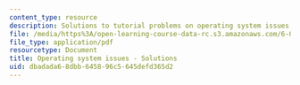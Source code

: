 ```yaml
---
content_type: resource
description: Solutions to tutorial problems on operating system issues.
file: /media/https%3A/open-learning-course-data-rc.s3.amazonaws.com/6-004-computation-structures-spring-2009/dbadada68dbb645896c5645defd365d2_MIT6_004s09_tutor18_sol.pdf
file_type: application/pdf
resourcetype: Document
title: Operating system issues - Solutions
uid: dbadada6-8dbb-6458-96c5-645defd365d2
---
```

